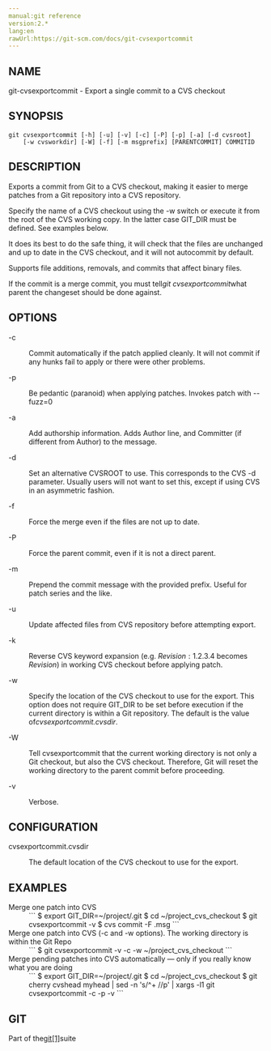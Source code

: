 ```yaml
---
manual:git reference
version:2.*
lang:en
rawUrl:https://git-scm.com/docs/git-cvsexportcommit
---
```



## NAME<a name="_name"></a>


git-cvsexportcommit - Export a single commit to a CVS checkout





## SYNOPSIS<a name="_synopsis"></a>

```
git cvsexportcommit [-h] [-u] [-v] [-c] [-P] [-p] [-a] [-d cvsroot]
	[-w cvsworkdir] [-W] [-f] [-m msgprefix] [PARENTCOMMIT] COMMITID
```




## DESCRIPTION<a name="_description"></a>


Exports a commit from Git to a CVS checkout, making it easier to merge patches from a Git repository into a CVS repository.




Specify the name of a CVS checkout using the -w switch or execute it from the root of the CVS working copy. In the latter case GIT_DIR must be defined. See examples below.




It does its best to do the safe thing, it will check that the files are unchanged and up to date in the CVS checkout, and it will not autocommit by default.




Supports file additions, removals, and commits that affect binary files.




If the commit is a merge commit, you must tell<em>git cvsexportcommit</em>what parent the changeset should be done against.





## OPTIONS<a name="_options"></a>
<dl><dt id='git-cvsexportcommit--c'>-c</dt><dd>

Commit automatically if the patch applied cleanly. It will not commit if any hunks fail to apply or there were other problems.

</dd><dt id='git-cvsexportcommit--p'>-p</dt><dd>

Be pedantic (paranoid) when applying patches. Invokes patch with --fuzz=0

</dd><dt id='git-cvsexportcommit--a'>-a</dt><dd>

Add authorship information. Adds Author line, and Committer (if different from Author) to the message.

</dd><dt id='git-cvsexportcommit--d'>-d</dt><dd>

Set an alternative CVSROOT to use. This corresponds to the CVS -d parameter. Usually users will not want to set this, except if using CVS in an asymmetric fashion.

</dd><dt id='git-cvsexportcommit--f'>-f</dt><dd>

Force the merge even if the files are not up to date.

</dd><dt id='git-cvsexportcommit--P'>-P</dt><dd>

Force the parent commit, even if it is not a direct parent.

</dd><dt id='git-cvsexportcommit--m'>-m</dt><dd>

Prepend the commit message with the provided prefix. Useful for patch series and the like.

</dd><dt id='git-cvsexportcommit--u'>-u</dt><dd>

Update affected files from CVS repository before attempting export.

</dd><dt id='git-cvsexportcommit--k'>-k</dt><dd>

Reverse CVS keyword expansion (e.g. $Revision: 1.2.3.4$ becomes $Revision$) in working CVS checkout before applying patch.

</dd><dt id='git-cvsexportcommit--w'>-w</dt><dd>

Specify the location of the CVS checkout to use for the export. This option does not require GIT_DIR to be set before execution if the current directory is within a Git repository. The default is the value of<em>cvsexportcommit.cvsdir</em>.

</dd><dt id='git-cvsexportcommit--W'>-W</dt><dd>

Tell cvsexportcommit that the current working directory is not only a Git checkout, but also the CVS checkout. Therefore, Git will reset the working directory to the parent commit before proceeding.

</dd><dt id='git-cvsexportcommit--v'>-v</dt><dd>

Verbose.

</dd></dl>



## CONFIGURATION<a name="_configuration"></a>
<dl><dt id='git-cvsexportcommit-cvsexportcommitcvsdir'>cvsexportcommit.cvsdir</dt><dd>

The default location of the CVS checkout to use for the export.

</dd></dl>



## EXAMPLES<a name="_examples"></a>
<dl><dt id='git-cvsexportcommit-MergeonepatchintoCVS'>Merge one patch into CVS</dt><dd>
```
$ export GIT_DIR=~/project/.git
$ cd ~/project_cvs_checkout
$ git cvsexportcommit -v <commit-sha1>
$ cvs commit -F .msg <files>
```


</dd><dt id='git-cvsexportcommit-MergeonepatchintoCVS-cand-woptionsTheworkingdirectoryiswithintheGitRepo'>Merge one patch into CVS (-c and -w options). The working directory is within the Git Repo</dt><dd>
```
	$ git cvsexportcommit -v -c -w ~/project_cvs_checkout <commit-sha1>
```


</dd><dt id='git-cvsexportcommit-MergependingpatchesintoCVSautomatically820182128201onlyifyoureallyknowwhatyouaredoing'>Merge pending patches into CVS automatically — only if you really know what you are doing</dt><dd>
```
$ export GIT_DIR=~/project/.git
$ cd ~/project_cvs_checkout
$ git cherry cvshead myhead | sed -n 's/^+ //p' | xargs -l1 git cvsexportcommit -c -p -v
```


</dd></dl>



## GIT<a name="_git"></a>


Part of the[git[1]](%2248  "")suite





